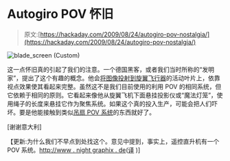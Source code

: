 # Autogiro POV 怀旧

> 原文:[https://hackaday.com/2009/08/24/autogiro-pov-nostalgia/](https://hackaday.com/2009/08/24/autogiro-pov-nostalgia/)

![blade_screen (Custom)](../Images/00efd4a26e1bca9338f022e6d12ecd80.png "blade_screen (Custom)")

这一点怀旧真的引起了我们的注意。一个德国黑客，或者我们当时所称的“发明家”，提出了这个有趣的概念。他会[将图像投射到旋翼飞行器](http://blog.modernmechanix.com/2006/04/28/autogiro-blades-form-screen-for-floating-ads-after-dark/)的活动叶片上，依靠视点效果使其看起来完整。虽然这不是我们目前使用的利用 POV 的相同系统，但它依赖于相同的原则。它看起来像他从旋翼飞机下面悬挂投影仪或“魔法灯笼”，使用绳子的长度来悬挂它作为聚焦系统。如果这个真的投入生产，可能会把人们吓坏。要是他能接触到类似[吊扇 POV 系统](http://hackaday.com/2009/07/22/ceiling-fan-pov/)的东西就好了。

[谢谢意大利]

【更新:为什么我们不早点到处找这个。意见中提到，事实上，遥控直升机有一个 POV 系统。[http://www . night graphix . de](http://www.nightgraphix.de)([译](http://translate.google.com/translate?prev=hp&hl=en&js=y&u=http%3A%2F%2Fwww.nightgraphix.de%2F&sl=de&tl=en&history_state0=) )]